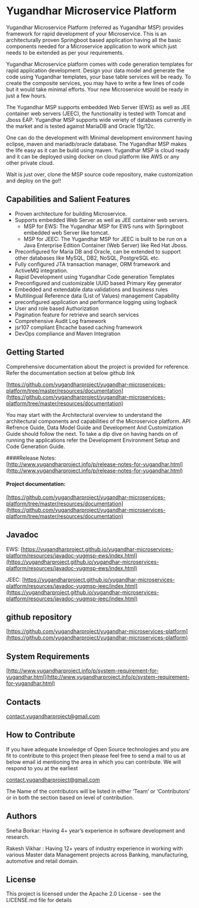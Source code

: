 
# Yugandhar Microservice Platform

Yugandhar Microservice Platform (referred as Yugandhar MSP) provides framework for rapid development of your Microservice. This is an architecturally proven Springboot based application having all the basic components needed for a Microservice application to work which just needs to be extended as per your requirements.

Yugandhar Microservice platform comes with code generation templates for rapid application development. Design your data model and generate the code using Yugandhar templates, your base table services will be ready. To create the composite services, you may have to write a few lines of code but it would take minimal efforts. Your new Microservice would be ready in just a few hours.

The Yugandhar MSP supports embedded Web Server (EWS) as well as JEE container web servers (JEEC), the functionality is tested with Tomcat and Jboss EAP. Yugandhar MSP supports wide veriety of databases currently in the market and is tested against MariaDB and Oracle 11g/12c.

One can do the development with Minimal development environment having eclipse, maven and mariadb/oracle database. The Yugandhar MSP makes the life easy as it can be build using maven. Yugandhar MSP is cloud ready and it can be deployed using docker on cloud platform like AWS or any other private cloud.

Wait is just over, clone the MSP source code repository, make customization and deploy on the go!!

## Capabilities and Salient Features
- Proven architecture for building Microservice.
- Supports embedded Web Server as well as JEE container web servers. 
	- MSP for EWS: The Yugandhar MSP for EWS runs with Springboot embedded web Server like tomcat.
	- MSP for JEEC: The Yugandhar MSP for JEEC is built to be run on a Java Enterprise Edition Container (Web Server) like Red Hat Jboss.
- Preconfigured for Maria DB and Oracle, can be extended to support other databases like MySQL, DB2, NoSQL, PostgreSQL etc.
- Fully configured JTA transaction manager, ORM framework and ActiveMQ integration.
- Rapid Development using Yugandhar Code generation Templates
- Preconfigured and customizable UUID based Primary Key generator
- Embedded and extendable data validations and business rules
- Multilingual Reference data (List of Values) management Capability
- preconfigured application and performance logging using logback
- User and role based Authorization
- Pagination feature for retrieve and search services
- Comprehensive Audit Log framework
- jsr107 compliant Ehcache based caching framework
- DevOps compliance and Maven Integration

## Getting Started

Comprehensive documentation about the project is provided for reference. Refer the documentation section at below github link

[https://github.com/yugandharproject/yugandhar-microservices-platform/tree/master/resources/documentation](https://github.com/yugandharproject/yugandhar-microservices-platform/tree/master/resources/documentation)

You may start with the Architectural overview to understand the architectural components and capabilities of the Microservice platform. API Refrence Guide, Data Model Guide and Development And Customization Guide should follow the next. To take a dip dive on having hands on of running the applications refer the Development Environment Setup and Code Generation Guide.

####Release Notes:  
[http://www.yugandharproject.info/p/release-notes-for-yugandhar.html](http://www.yugandharproject.info/p/release-notes-for-yugandhar.html)

#### Project documentation:  
[https://github.com/yugandharproject/yugandhar-microservices-platform/tree/master/resources/documentation](https://github.com/yugandharproject/yugandhar-microservices-platform/tree/master/resources/documentation)

## Javadoc

EWS: [https://yugandharproject.github.io/yugandhar-microservices-platform/resources/javadoc-yugmsp-ews/index.html](https://yugandharproject.github.io/yugandhar-microservices-platform/resources/javadoc-yugmsp-ews/index.html)

JEEC: [https://yugandharproject.github.io/yugandhar-microservices-platform/resources/javadoc-yugmsp-jeec/index.html](https://yugandharproject.github.io/yugandhar-microservices-platform/resources/javadoc-yugmsp-jeec/index.html)

## github repository

[https://github.com/yugandharproject/yugandhar-microservices-platform](https://github.com/yugandharproject/yugandhar-microservices-platform)

## System Requirements

[http://www.yugandharproject.info/p/system-requirement-for-yugandhar.html](http://www.yugandharproject.info/p/system-requirement-for-yugandhar.html)

## Contacts

[contact.yugandharproject@gmail.com](mailto:support@yugandharproject.com)

## How to Contribute

If you have adequate knowledge of Open Source technologies and you are fit to contribute to this project then please feel free to send a mail to us at below email id mentioning the area in which you can contribute. We will respond to you at the earliest

[contact.yugandharproject@gmail.com](mailto:support@yugandharproject.com)

The Name of the contributors will be listed in either ‘Team’ or ‘Contributors’ or in both the section based on level of contribution.

## Authors

Sneha Borkar: Having 4+ year’s experience in software development and research.

Rakesh Vikhar : Having 12+ years of industry experience in working with various Master data Management projects across Banking, manufacturing, automotive and  retail domain.

## License

This project is licensed under the Apache 2.0 License - see the LICENSE.md file for details
